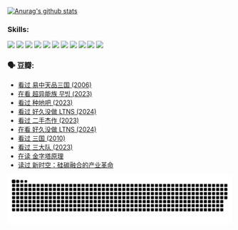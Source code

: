 
[![Anurag's github stats](https://github-readme-stats.vercel.app/api?username=w940853815)](https://github.com/anuraghazra/github-readme-stats)

### Skills:

<code><img height="32" src="https://cdn.jsdelivr.net/npm/simple-icons@v5/icons/python.svg"></code>
<code><img height="32" src="https://cdn.jsdelivr.net/npm/simple-icons@v5/icons/javascript.svg"></code>
<code><img height="32" src="https://cdn.jsdelivr.net/npm/simple-icons@v5/icons/django.svg"></code>
<code><img height="32" src="https://cdn.jsdelivr.net/npm/simple-icons@v5/icons/flask.svg"></code>
<code><img height="32" src="https://cdn.jsdelivr.net/npm/simple-icons@v5/icons/vuetify.svg"></code>
<code><img height="32" src="https://cdn.jsdelivr.net/npm/simple-icons@v5/icons/git.svg"></code>
<code><img height="32" src="https://cdn.jsdelivr.net/npm/simple-icons@v5/icons/docker.svg"></code>
<code><img height="32" src="https://cdn.jsdelivr.net/npm/simple-icons@v5/icons/postgresql.svg"></code>
<code><img height="32" src="https://cdn.jsdelivr.net/npm/simple-icons@v5/icons/elasticsearch.svg"></code>
<code><img height="32" src="https://cdn.jsdelivr.net/npm/simple-icons@v5/icons/macos.svg"></code>
<code><img height="32" src="https://cdn.jsdelivr.net/npm/simple-icons@v5/icons/linux.svg"></code>

### 🗣 豆瓣:

<!-- DOUBAN-ACTIVITIES:START -->
- [看过 易中天品三国‎ (2006)](https://www.douban.com/people/136069238/status/4529910812/?_i=09209394)
- [在看 超异能族 무빙‎ (2023)](https://www.douban.com/people/136069238/status/4527291077/?_i=09209394)
- [看过 种地吧‎ (2023)](https://www.douban.com/people/136069238/status/4527289637/?_i=09209394)
- [看过 好久没做 LTNS‎ (2024)](https://www.douban.com/people/136069238/status/4527289515/?_i=09209394)
- [看过 二手杰作‎ (2023)](https://www.douban.com/people/136069238/status/4522502716/?_i=09209394)
- [在看 好久没做 LTNS‎ (2024)](https://www.douban.com/people/136069238/status/4521969883/?_i=09209394)
- [看过 三国‎ (2010)](https://www.douban.com/people/136069238/status/4521634661/?_i=09209394)
- [看过 三大队‎ (2023)](https://www.douban.com/people/136069238/status/4510323325/?_i=09209394)
- [在读 金字塔原理](https://www.douban.com/people/136069238/status/4507497587/?_i=09209394)
- [读过 新时空：硅碳融合的产业革命](https://www.douban.com/people/136069238/status/4506659177/?_i=09209394)
<!-- DOUBAN-ACTIVITIES:END -->


![Snake animation](https://raw.githubusercontent.com/w940853815/w940853815/output/github-contribution-grid-snake.svg)

<!--
**w940853815/w940853815** is a ✨ _special_ ✨ repository because its `README.md` (this file) appears on your GitHub profile.

Here are some ideas to get you started:

- 🔭 I’m currently working on ...
- 🌱 I’m currently learning ...
- 👯 I’m looking to collaborate on ...
- 🤔 I’m looking for help with ...
- 💬 Ask me about ...
- 📫 How to reach me: ...
- 😄 Pronouns: ...
- ⚡ Fun fact: ...
-->
